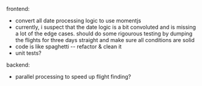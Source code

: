 frontend:
- convert all date processing logic to use momentjs
- currently, i suspect that the date logic is a bit convoluted and is missing a lot of the edge cases. should do some rigourous testing by dumping the flights for three days straight and make sure all conditions are solid
- code is like spaghetti -- refactor & clean it
- unit tests?

backend:
- parallel processing to speed up flight finding?
